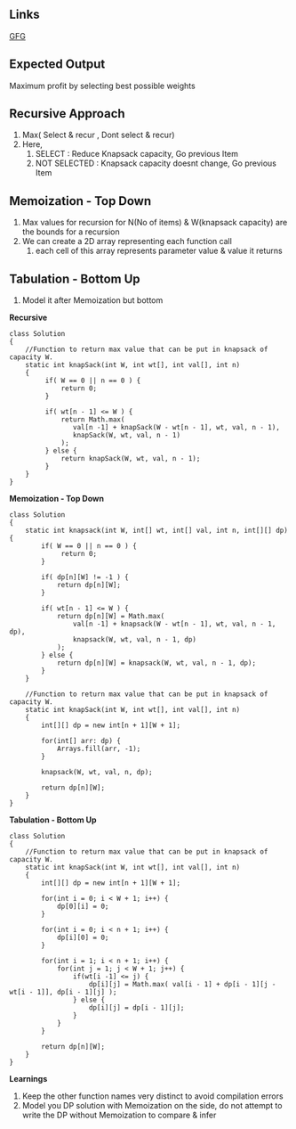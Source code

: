 ## Links
[GFG](https://practice.geeksforgeeks.org/problems/0-1-knapsack-problem0945/1)

## Expected Output
Maximum profit by selecting best possible weights

## Recursive Approach
1. Max( Select & recur , Dont select & recur)
2. Here,
   1. SELECT        : Reduce Knapsack capacity, Go previous Item
   2. NOT SELECTED  : Knapsack capacity doesnt change, Go previous Item

## Memoization - Top Down
1. Max values for recursion for N(No of items) & W(knapsack capacity) are the bounds for a recursion
2. We can create a 2D array representing each function call
   1. each cell of this array represents parameter value & value it returns

## Tabulation - Bottom Up
1. Model it after Memoization but bottom 

**Recursive**
```
class Solution 
{ 
    //Function to return max value that can be put in knapsack of capacity W.
    static int knapSack(int W, int wt[], int val[], int n) 
    { 
         if( W == 0 || n == 0 ) {
             return 0;
         }
         
         if( wt[n - 1] <= W ) {
             return Math.max(
                val[n -1] + knapSack(W - wt[n - 1], wt, val, n - 1),
                knapSack(W, wt, val, n - 1)
             );
         } else {
             return knapSack(W, wt, val, n - 1);
         }
    } 
}
```

**Memoization - Top Down**
```
class Solution 
{ 
    static int knapsack(int W, int[] wt, int[] val, int n, int[][] dp) {
        if( W == 0 || n == 0 ) {
             return 0;
        }
        
        if( dp[n][W] != -1 ) {
            return dp[n][W];
        }
                 
        if( wt[n - 1] <= W ) {
            return dp[n][W] = Math.max(
                val[n -1] + knapsack(W - wt[n - 1], wt, val, n - 1, dp),
                knapsack(W, wt, val, n - 1, dp)
            );
        } else {
            return dp[n][W] = knapsack(W, wt, val, n - 1, dp);
        }
    }
    
    //Function to return max value that can be put in knapsack of capacity W.
    static int knapSack(int W, int wt[], int val[], int n) 
    { 
        int[][] dp = new int[n + 1][W + 1];
        
        for(int[] arr: dp) {
            Arrays.fill(arr, -1);
        }
        
        knapsack(W, wt, val, n, dp);
        
        return dp[n][W];
    } 
}
```

**Tabulation - Bottom Up**
```
class Solution 
{ 
    //Function to return max value that can be put in knapsack of capacity W.
    static int knapSack(int W, int wt[], int val[], int n) 
    { 
        int[][] dp = new int[n + 1][W + 1];
        
        for(int i = 0; i < W + 1; i++) {
            dp[0][i] = 0;
        }
        
        for(int i = 0; i < n + 1; i++) {
            dp[i][0] = 0;
        }
        
        for(int i = 1; i < n + 1; i++) {
            for(int j = 1; j < W + 1; j++) {
                if(wt[i -1] <= j) {
                    dp[i][j] = Math.max( val[i - 1] + dp[i - 1][j - wt[i - 1]], dp[i - 1][j] );
                } else {
                    dp[i][j] = dp[i - 1][j];
                }
            }
        }
        
        return dp[n][W];
    } 
}
```

**Learnings**
1. Keep the other function names very distinct to avoid compilation errors
2. Model you DP solution with Memoization on the side, do not attempt to write the DP without Memoization to compare & infer
